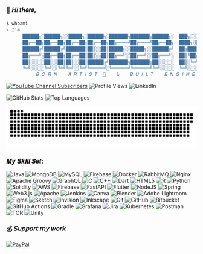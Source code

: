 ### 👋 𝐻𝑖 𝑡ℎ𝑒𝑟𝑒, 

```bash
$ whoami
> I'm   
      ██████╗░██████╗░░█████╗░██████╗░███████╗███████╗██████╗░  ███╗░░░███╗░░░███╗░░██╗
      ██╔══██╗██╔══██╗██╔══██╗██╔══██╗██╔════╝██╔════╝██╔══██╗  ████╗░████║░░░████╗░██║
      ██████╔╝██████╔╝███████║██║░░██║█████╗░░█████╗░░██████╔╝  ██╔████╔██║░░░██╔██╗██║
      ██╔═══╝░██╔══██╗██╔══██║██║░░██║██╔══╝░░██╔══╝░░██╔═══╝░  ██║╚██╔╝██║░░░██║╚████║
      ██║░░░░░██║░░██║██║░░██║██████╔╝███████╗███████╗██║░░░░░  ██║░╚═╝░██║██╗██║░╚███║
      ╚═╝░░░░░╚═╝░░╚═╝╚═╝░░╚═╝╚═════╝░╚══════╝╚══════╝╚═╝░░░░░  ╚═╝░░░░░╚═╝╚═╝╚═╝░░╚══╝  
           𝐵 𝑂 𝑅 𝑁    𝐴 𝑅 𝑇 𝐼 𝑆 𝑇  🎨    &    𝐵 𝑈 𝐼 𝐿 𝑇    𝐸 𝑁 𝐺 𝐼 𝑁 𝐸 𝐸 𝑅  ⚙️
```

<!--
**mnp014/mnp014** is a ✨ _special_ ✨ repository because its `README.md` (this file) appears on your GitHub profile.

Here are some ideas to get you started:

- 🔭 I’m currently working on ...
- 🌱 I’m currently learning ...
- 👯 I’m looking to collaborate on ...
- 🤔 I’m looking for help with ...
- 💬 Ask me about ...
- 📫 How to reach me: ...
- 😄 Pronouns: ...
- ⚡ Fun fact: ...
-->
 [![YouTube Channel Subscribers](https://img.shields.io/youtube/channel/subscribers/UCPALNxRUU26KYnlivZ6KIFw?style=social)](https://www.youtube.com/channel/UCPALNxRUU26KYnlivZ6KIFw?=sub_confirmation=1)                ![Profile Views](https://komarev.com/ghpvc/?username=mnp014&color=blue) ![LinkedIn](https://img.shields.io/badge/LinkedIn-%230077B5.svg?logo=linkedin&logoColor=white)

![GitHub Stats](https://github-readme-stats.vercel.app/api?username=mnp014&show_icons=true&theme=dark)         ![Top Languages](https://github-readme-stats.vercel.app/api/top-langs/?username=mnp014&layout=compact&theme=dark)

![Snake animation](https://github.com/mnp014/mnp014/blob/master/docs/github-snake.svg)

### 𝑴𝒚 𝑺𝒌𝒊𝒍𝒍 𝑺𝒆𝒕:
![Java](https://img.shields.io/badge/java-%23ED8B00.svg?style=plastic&logo=openjdk&logoColor=white) ![MongoDB](https://img.shields.io/badge/MongoDB-%234ea94b.svg?style=plastic&logo=mongodb&logoColor=white) ![MySQL](https://img.shields.io/badge/mysql-4479A1.svg?style=plastic&logo=mysql&logoColor=white) ![Firebase](https://img.shields.io/badge/firebase-a08021?style=plastic&logo=firebase&logoColor=ffcd34) ![Docker](https://img.shields.io/badge/docker-%230db7ed.svg?style=plastic&logo=docker&logoColor=white) ![RabbitMQ](https://img.shields.io/badge/rabbitmq-FF6600?style=plastic&logo=rabbitmq&logoColor=white) ![Nginx](https://img.shields.io/badge/nginx-%23009639.svg?style=plastic&logo=nginx&logoColor=white) ![Apache Groovy](https://img.shields.io/badge/Apache%20Groovy-4298B8.svg?style=plastic&logo=Apache+Groovy&logoColor=white) ![GraphQL](https://img.shields.io/badge/-GraphQL-E10098?style=plastic&logo=graphql&logoColor=white) ![C](https://img.shields.io/badge/c-%2300599C.svg?style=plastic&logo=c&logoColor=white) ![C++](https://img.shields.io/badge/c++-%2300599C.svg?style=plastic&logo=c%2B%2B&logoColor=white) ![Dart](https://img.shields.io/badge/dart-%230175C2.svg?style=plastic&logo=dart&logoColor=white) ![HTML5](https://img.shields.io/badge/html5-%23E34F26.svg?style=plastic&logo=html5&logoColor=white) ![R](https://img.shields.io/badge/r-%23276DC3.svg?style=plastic&logo=r&logoColor=white) ![Python](https://img.shields.io/badge/python-3670A0?style=plastic&logo=python&logoColor=ffdd54) ![Solidity](https://img.shields.io/badge/Solidity-%23363636.svg?style=plastic&logo=solidity&logoColor=white) ![AWS](https://img.shields.io/badge/AWS-%23FF9900.svg?style=plastic&logo=amazon-aws&logoColor=white) ![Firebase](https://img.shields.io/badge/firebase-%23039BE5.svg?style=plastic&logo=firebase) ![FastAPI](https://img.shields.io/badge/FastAPI-005571?style=plastic&logo=fastapi) ![Flutter](https://img.shields.io/badge/Flutter-%2302569B.svg?style=plastic&logo=Flutter&logoColor=white) ![NodeJS](https://img.shields.io/badge/node.js-6DA55F?style=plastic&logo=node.js&logoColor=white) ![Spring](https://img.shields.io/badge/spring-%236DB33F.svg?style=plastic&logo=spring&logoColor=white) ![Web3.js](https://img.shields.io/badge/web3.js-F16822?style=plastic&logo=web3.js&logoColor=white) ![Apache](https://img.shields.io/badge/apache-%23D42029.svg?style=plastic&logo=apache&logoColor=white) ![Jenkins](https://img.shields.io/badge/jenkins-%232C5263.svg?style=plastic&logo=jenkins&logoColor=white) ![Canva](https://img.shields.io/badge/Canva-%2300C4CC.svg?style=plastic&logo=Canva&logoColor=white) ![Blender](https://img.shields.io/badge/blender-%23F5792A.svg?style=plastic&logo=blender&logoColor=white) ![Adobe Lightroom](https://img.shields.io/badge/Adobe%20Lightroom-31A8FF.svg?style=plastic&logo=Adobe%20Lightroom&logoColor=white) ![Figma](https://img.shields.io/badge/figma-%23F24E1E.svg?style=plastic&logo=figma&logoColor=white) ![Sketch](https://img.shields.io/badge/Sketch-FFB387?style=plastic&logo=sketch&logoColor=black) ![Invision](https://img.shields.io/badge/invision-FF3366?style=plastic&logo=invision&logoColor=white) ![Inkscape](https://img.shields.io/badge/Inkscape-e0e0e0?style=plastic&logo=inkscape&logoColor=080A13) ![Git](https://img.shields.io/badge/git-%23F05033.svg?style=plastic&logo=git&logoColor=white) ![GitHub](https://img.shields.io/badge/github-%23121011.svg?style=plastic&logo=github&logoColor=white) ![Bitbucket](https://img.shields.io/badge/bitbucket-%230047B3.svg?style=plastic&logo=bitbucket&logoColor=white) ![GitHub Actions](https://img.shields.io/badge/github%20actions-%232671E5.svg?style=plastic&logo=githubactions&logoColor=white) ![Gradle](https://img.shields.io/badge/Gradle-02303A.svg?style=plastic&logo=Gradle&logoColor=white)  ![Grafana](https://img.shields.io/badge/grafana-%23F46800.svg?style=plastic&logo=grafana&logoColor=white) ![Jira](https://img.shields.io/badge/jira-%230A0FFF.svg?style=plastic&logo=jira&logoColor=white) ![Kubernetes](https://img.shields.io/badge/kubernetes-%23326ce5.svg?style=plastic&logo=kubernetes&logoColor=white) ![Postman](https://img.shields.io/badge/Postman-FF6C37?style=plastic&logo=postman&logoColor=white) ![TOR](https://img.shields.io/badge/tor-%237E4798.svg?style=plastic&logo=tor-project&logoColor=white) ![Unity](https://img.shields.io/badge/unity-%23000000.svg?style=plastic&logo=unity&logoColor=white)

### 💰 𝘚𝘶𝘱𝘱𝘰𝘳𝘵 𝘮𝘺 𝘸𝘰𝘳𝘬
  [![PayPal](https://img.shields.io/badge/PayPal-00457C?style=for-the-badge&logo=paypal&logoColor=white)](https://paypal.me/paypal.me/mnp014) 
<!--
# 📊 GitHub Stats:
![](https://github-readme-stats.vercel.app/api?username=mnp014&theme=dark&hide_border=false&include_all_commits=true&count_private=true)<br/>
![](https://nirzak-streak-stats.vercel.app/?user=mnp014&theme=dark&hide_border=false)<br/>
![](https://github-readme-stats.vercel.app/api/top-langs/?username=mnp014&theme=dark&hide_border=false&include_all_commits=true&count_private=true&layout=compact)

## 🏆 GitHub Trophies
![](https://github-profile-trophy.vercel.app/?username=mnp014&theme=dracula&no-frame=false&no-bg=false&margin-w=4)

### 🔝 Top Contributed Repo
![](https://github-contributor-stats.vercel.app/api?username=mnp014&limit=5&theme=dark&combine_all_yearly_contributions=true)

---
[![](https://visitcount.itsvg.in/api?id=mnp014&icon=4&color=0)](https://visitcount.itsvg.in)

  ## 💰 You can help me by Donating
  [![BuyMeACoffee](https://img.shields.io/badge/Buy%20Me%20a%20Coffee-ffdd00?style=for-the-badge&logo=buy-me-a-coffee&logoColor=black)](https://buymeacoffee.com/mnp014) [![PayPal](https://img.shields.io/badge/PayPal-00457C?style=for-the-badge&logo=paypal&logoColor=white)](https://paypal.me/paypal.me/mnp014) [![Patreon](https://img.shields.io/badge/Patreon-F96854?style=for-the-badge&logo=patreon&logoColor=white)](https://patreon.com/mnp014) [![Ko-Fi](https://img.shields.io/badge/Ko--fi-F16061?style=for-the-badge&logo=ko-fi&logoColor=white)](https://ko-fi.com/mnp014) 

-->
